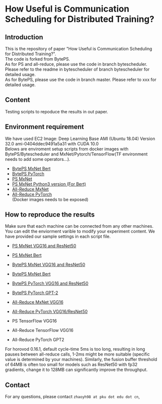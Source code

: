# How Useful is Communication Scheduling for Distributed Training?

## Introduction
This is the repository of paper "How Useful is Communication Scheduling for Distributed Training?".  
The code is forked from BytePS.  
As for PS and all-reduce, please use the code in branch bytescheduler. Please refer to the readme in bytescheduler of branch bytescheduler for detailed usage.  
As for BytePS, please use the code in branch master. Please refer to xxx for detailed usage.  

## Content
Testing scripts to repoduce the results in out paper.

## Environment requirement
We have used EC2 Image: Deep Learning Base AMI (Ubuntu 18.04) Version 32.0 ami-0404ddec9491a5a31 with CUDA 10.0  
Belows are enviroment setup scripts from docker images with BytePS/Bytescheduler and MxNet/Pytorch/TensorFlow(TF environment needs to add some operators...).  
* [BytePS MxNet Bert](https://github.com/netx-repo/byteps/blob/master/setup_nodes_byteps_mxnet.sh)  
* [BytePS PyTorch](https://github.com/netx-repo/byteps/blob/master/setup_nodes_byteps_pytorch.sh)  
* [PS MxNet](https://github.com/netx-repo/byteps/blob/bytescheduler/bytescheduler/setup_nodes_mxnet_ps.sh)  
* [PS MxNet Python3 version (For Bert)](https://github.com/netx-repo/byteps/blob/bytescheduler/bytescheduler/setup_nodes_mxnet_ps.sh)  
* [All-Reduce MxNet](https://github.com/netx-repo/byteps/blob/bytescheduler/bytescheduler/setup_nodes_mxnet_allreduce.sh)  
* [All-Reduce PyTorch](https://github.com/netx-repo/byteps/blob/bytescheduler/bytescheduler/setup_nodes_pytorch_allreduce.sh)  
  (Docker images needs to be exposed)

## How to reproduce the results
Make sure that each machine can be connected from any other machines.
You can edit the enviorment varible to modify your experiment content. We have provided our sample settings in each script file.

* [PS MxNet VGG16 and ResNet50](https://github.com/netx-repo/byteps/blob/bytescheduler/bytescheduler/examples/mxnet-image-classification/run_dist.sh)  
* [PS MxNet Bert](https://github.com/ZYCCC927/examples/blob/master/mxnet/bert-large/run_bert.sh)  
* [BytePS MxNet VGG16 and ResNet50](https://github.com/netx-repo/byteps/blob/master/examples-byteps/mxnet/vgg-16/run_dist.sh)  
* [BytePS MxNet Bert](https://github.com/netx-repo/byteps/blob/master/examples-byteps/mxnet/bert-large/run_dist.sh)  
  
* [BytePS PyTorch VGG16 and ResNet50](https://github.com/netx-repo/byteps/blob/master/examples-byteps/pytorch/run_dist.sh)  
* [BytePS PyTorch GPT-2](https://github.com/netx-repo/byteps/blob/master/examples-byteps/pytorch/gpt-2/pytorch_gpt2.sh)  


* [All-Reduce MxNet VGG16](https://github.com/netx-repo/byteps/blob/bytescheduler/bytescheduler/examples/mxnet-image-classification/run_baseline_dist.sh)  
* [All-Reduce PyTorch VGG16/ResNet50](https://github.com/netx-repo/byteps/blob/bytescheduler/bytescheduler/examples/pytorch/run_baseline_dist.sh)  

* PS TensorFlow VGG16  

* All-Reduce TensorFlow VGG16  

* All-Reduce PyTorch GPT2  

For horovod 0.16.1, default cycle-time 5ms is too long, resulting in long pauses between all-reduce calls,  1-2ms might be more suitable (specific value is determined by your machines). Similarly, the fusion buffer threshold of 64MB is often too small for models such as ResNet50 with fp32 gradients, change it to 128MB can significantly improve the throughput.



## Contact
For any questions, please contact `zhaoyh98 at pku dot edu dot cn`, 

